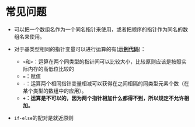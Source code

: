 # 常见问题

+ 可以把一个数组名作为一个同名指针来使用，或者把顺序的指针作为同名的数组名来使用。

+ 对于基类型相同的指针变量可以进行运算的有([**示例代码**](/c/case/#指针运算))：
    + `>`和`<`：运算在两个同类型的指针间可以比较大小，比较原则应该是按照实际内存的高低位比较的
    + `=`：赋值
    + `-`：运算两个相同指针变量相减可以获得在之间相隔的同类型元素个数（在某个类型的数组中的应用）。
    + **`+`：运算是不可以的，因为两个指针相加什么都得不到，所以规定不允许相加。**

+ `if-else`的配对是就近原则    
